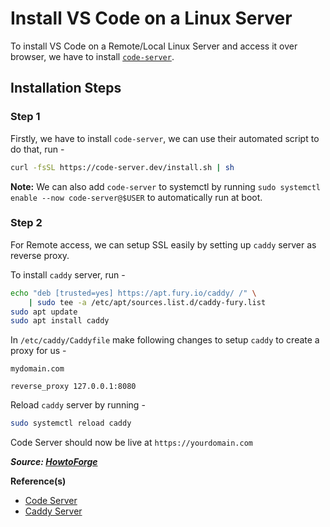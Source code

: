 # Install VS Code on a Linux Server

To install VS Code on a Remote/Local Linux Server and access it over browser, we have to install [`code-server`](https://github.com/cdr/code-server).

## Installation Steps

### Step 1

Firstly, we have to install `code-server`, we can use their automated script to do that, run -

```bash
curl -fsSL https://code-server.dev/install.sh | sh
```

**Note:** We can also add `code-server` to systemctl by running `sudo systemctl enable --now code-server@$USER` to automatically run at boot.

### Step 2

For Remote access, we can setup SSL easily by setting up `caddy` server as reverse proxy.

To install `caddy` server, run -

```bash
echo "deb [trusted=yes] https://apt.fury.io/caddy/ /" \
    | sudo tee -a /etc/apt/sources.list.d/caddy-fury.list
sudo apt update
sudo apt install caddy
```

In `/etc/caddy/Caddyfile` make following changes to setup `caddy` to create a proxy for us -

```
mydomain.com

reverse_proxy 127.0.0.1:8080
```

Reload `caddy` server by running -

```bash
sudo systemctl reload caddy
```

Code Server should now be live at `https://yourdomain.com`

**_Source: [HowtoForge](https://www.howtoforge.com/tutorial/how-to-install-code-server-ide-on-ubuntu-2004/)_**

**Reference(s)**

- [Code Server](https://github.com/cdr/code-server)
- [Caddy Server](https://caddyserver.com/docs/download#debian-ubuntu-raspbian)
